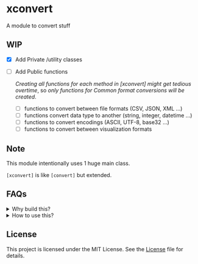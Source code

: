 # xconvert

A module to convert stuff

## WIP

- [x] Add Private /utility classes
- [ ] Add Public functions

  _Creating all functions for each method in [xconvert] might get tedious
  overtime_, so _only functions for Common format conversions will be created_.

  - [ ] functions to convert between file formats (CSV, JSON, XML ...)
  - [ ] functions convert data type to another (string, integer, datetime ...)
  - [ ] functions to convert encodings (ASCII, UTF-8, base32 ...)
  - [ ] functions to convert between visualization formats

## Note

This module intentionally uses 1 huge main class.

`[xconvert]` is like `[convert]` but extended.

## FAQs

<details>
  <summary>Why build this?</summary>

⤷ **PowerShell has limited built-in Support for Some Formats**.

- While PowerShell excels at handling common file formats(JSON, XML, CSV) and
  [data types](https://learn.microsoft.com/en-us/powershell/scripting/lang-spec/chapter-06?view=powershell-7.4),
  users may find limited built-in support for less common file types,
  necessitating additional modules.

  `Example`: Converting excel Files often result in
  [corrupted files](https://forums.powershell.org/t/converting-excel-files-in-powershell/10807).

This is like AIO custom solution to extend the built-in functionality.

</details>

<details>
  <summary>How to use this?</summary>

⤷ **Use Public functions or directly use the [xconvert] class.**

- The functions give more options & output pipeline.
- If you can't find what method to use, you just `[xconvert]::From` and press
  `Tab` to see all options.

[xconvert]::From + `Tab`

gives this output

[![from tab](/docs/img/from.png)](https://alainQtec.dev/clihelper-modules/xconvert)

`or` [xconvert]::To + `Tab`

[![to tab](/docs/img/to.png)](https://alainQtec.dev/clihelper-modules/xconvert)

</details>

## License

This project is licensed under the MIT License. See the
[License](https://alainQtec.MIT-license.org) file for details.
